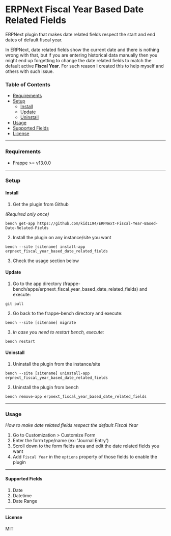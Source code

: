 # ERPNext Fiscal Year Based Date Related Fields
ERPNext plugin that makes date related fields respect the start and end dates of default fiscal year.

In ERPNext, date related fields show the current date and there is nothing wrong with that, but if you are entering historical data manually then you might end up forgetting to change the date related fields to match the default active **Fiscal Year**.
For such reason I created this to help myself and others with such issue.

### Table of Contents
<ul>
    <li><a href="#requirements">Requirements</a></li>
    <li>
    <a href="#setup">Setup</a>
        <ul>
            <li><a href="#install">Install</a></li>
            <li><a href="#update">Update</a></li>
            <li><a href="#uninstall">Uninstall</a></li>
        </ul>
    </li>
    <li><a href="#usage">Usage</a></li>
    <li><a href="#supported-fields">Supported Fields</a></li>
    <li><a href="#license">License</a></li>
</ul>

---

### Requirements
- Frappe >= v13.0.0

---

### Setup

#### Install
1. Get the plugin from Github

*(Required only once)*

`bench get-app https://github.com/kid1194/ERPNext-Fiscal-Year-Based-Date-Related-Fields`

2. Install the plugin on any instance/site you want

`bench --site [sitename] install-app erpnext_fiscal_year_based_date_related_fields`

3. Check the usage section below

#### Update
1. Go to the app directory (frappe-bench/apps/erpnext_fiscal_year_based_date_related_fields) and execute:

`git pull`

2. Go back to the frappe-bench directory and execute:

`bench --site [sitename] migrate`

3. *In case you need to restart bench, execute:*

`bench restart`

#### Uninstall
1. Uninstall the plugin from the instance/site

`bench --site [sitename] uninstall-app erpnext_fiscal_year_based_date_related_fields`

2. Uninstall the plugin from bench

`bench remove-app erpnext_fiscal_year_based_date_related_fields`

---

### Usage
*How to make date related fields respect the default Fiscal Year*
1. Go to Customization > Customize Form
2. Enter the form type/name (ex: 'Journal Entry')
3. Scroll down to the form fields area and edit the date related fields you want
4. Add `Fiscal Year` in the `options` property of those fields to enable the plugin

---

#### Supported Fields
1. Date
2. Datetime
3. Date Range

---

#### License
MIT
